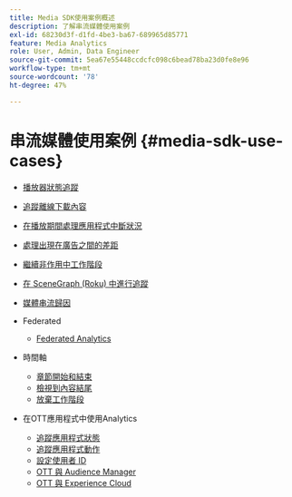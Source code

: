 ```yaml
---
title: Media SDK使用案例概述
description: 了解串流媒體使用案例
exl-id: 68230d3f-d1fd-4be3-ba67-689965d85771
feature: Media Analytics
role: User, Admin, Data Engineer
source-git-commit: 5ea67e55448ccdcfc098c6bead78ba23d0fe8e96
workflow-type: tm+mt
source-wordcount: '78'
ht-degree: 47%

---
```


# 串流媒體使用案例 {#media-sdk-use-cases}

* [播放器狀態追蹤](/help/use-cases/player-state-tracking/player-state-overview.md)
* [追蹤離線下載內容](using/media-use-cases/track-downloaded-content.html)
* [在播放期間處理應用程式中斷狀況](/help/use-cases/cookbook/app-interrupts.md)
* [處理出現在廣告之間的差距](/help/use-cases/cookbook/fix-ad-play-ad.md)
* [繼續非作用中工作階段](/help/use-cases/cookbook/resuming-inactive.md)
* [在 SceneGraph (Roku) 中進行追蹤](/help/use-cases/cookbook/sdk-track-scenegraph.md)
* [媒體串流歸因](/help/use-cases/media-analytics-cookbook/media-dimensions.md)

* Federated
   * [Federated Analytics](/help/use-cases/federated-analytics.md)

* 時間軸
   * [章節開始和結束](/help/use-cases/timelines/chapter-start-end.md)
   * [檢視到內容結尾](/help/use-cases/timelines/view-to-end-of-content.md)
   * [放棄工作階段](/help/use-cases/timelines/user-abandons-session.md)

* 在OTT應用程式中使用Analytics
   * [追蹤應用程式狀態](/help/use-cases/analytics-with-ott/track-app-states.md)
   * [追蹤應用程式動作](/help/use-cases/analytics-with-ott/track-app-actions.md)
   * [設定使用者 ID](/help/use-cases/analytics-with-ott/set-user-ids.md)
   * [OTT 與 Audience Manager](/help/use-cases/analytics-with-ott/ott-am.md)
   * [OTT 與 Experience Cloud](/help/use-cases/analytics-with-ott/ott-experience-cloud.md)
